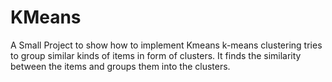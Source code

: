 # KMeans
A Small Project to show how to implement Kmeans 
k-means clustering tries to group similar kinds of items in form of clusters. It finds the similarity between the items and groups them into the clusters.
